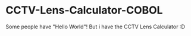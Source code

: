 # CCTV-Lens-Calculator-COBOL
Some people have "Hello World"! But i have the CCTV Lens Calculator :D
